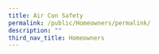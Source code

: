 ```yaml
---
title: Air Con Safety
permalink: /public/Homeowners/permalink/
description: ""
third_nav_title: Homeowners
---
```

